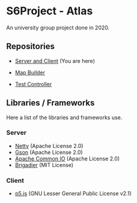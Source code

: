 # S6Project - Atlas

An university group project done in 2020.

## Repositories

* [Server and Client](https://github.com/ate47/S6Project---Atlas---Game) (You are here)

* [Map Builder](https://github.com/ate47/S6Project---Atlas---Map-builder)

* [Test Controller](https://github.com/ate47/S6Project---Atlas---Test-controller)

## Libraries / Frameworks

Here a list of the libraries and frameworks use.

### Server

* [Netty](https://netty.io/) (Apache License 2.0)
* [Gson](https://github.com/google/gson) (Apache License 2.0)
* [Apache Common IO](https://github.com/apache/commons-io) (Apache License 2.0)
* [Brigadier](https://github.com/Mojang/brigadier) (MIT License)

### Client

* [p5.js](https://p5js.org/) (GNU Lesser General Public License v2.1)
